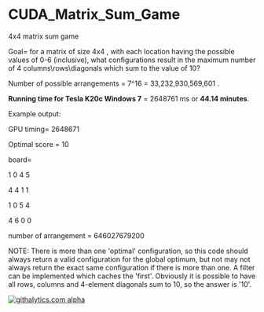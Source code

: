 CUDA_Matrix_Sum_Game
====================

4x4 matrix sum game


Goal= for a matrix of size 4x4 , with each location having the possible values of 0-6 (inclusive), what configurations result in the maximum number of 4 columns\rows\diagonals which sum to the value of 10?

Number of possible arrangements = 7^16 = 33,232,930,569,601 .

__Running time for Tesla K20c Windows 7__ = 2648761 ms or __44.14 minutes__.

Example output:

GPU timing= 2648671

Optimal score = 10
 
board= 

1  0  4  5

4  4  1  1 

1  0  5  4 

4  6  0  0 

number of arrangement = 646027679200


NOTE: There is more than one 'optimal' configuration, so this code should always return a valid configuration for the global optimum, but not may not always return the exact same configuration if there is more than one. A filter can be implemented which caches the 'first'. Obviously it is possible to have all rows, columns and 4-element diagonals sum to 10, so the answer is '10'.

 <script>
  (function(i,s,o,g,r,a,m){i['GoogleAnalyticsObject']=r;i[r]=i[r]||function(){
  (i[r].q=i[r].q||[]).push(arguments)},i[r].l=1*new Date();a=s.createElement(o),
  m=s.getElementsByTagName(o)[0];a.async=1;a.src=g;m.parentNode.insertBefore(a,m)
  })(window,document,'script','//www.google-analytics.com/analytics.js','ga');

  ga('create', 'UA-43459430-1', 'github.com');
  ga('send', 'pageview');

</script>

[![githalytics.com alpha](https://cruel-carlota.pagodabox.com/fe79efa82fdf02de1c921831f26f39e3 "githalytics.com")](http://githalytics.com/OlegKonings/CUDA_Matrix_Sum_Game)
